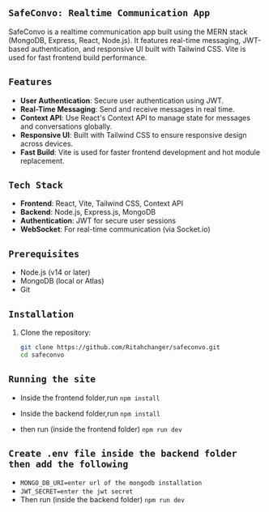 ## `SafeConvo: Realtime Communication App` ##

SafeConvo is a realtime communication app built using the MERN stack (MongoDB, Express, React, Node.js). It features real-time messaging, JWT-based authentication, and responsive UI built with Tailwind CSS. Vite is used for fast frontend build performance.

## `Features` ##

- **User Authentication**: Secure user authentication using JWT.
- **Real-Time Messaging**: Send and receive messages in real time.
- **Context API**: Use React's Context API to manage state for messages and conversations globally.
- **Responsive UI**: Built with Tailwind CSS to ensure responsive design across devices.
- **Fast Build**: Vite is used for faster frontend development and hot module replacement.

## `Tech Stack` ##

- **Frontend**: React, Vite, Tailwind CSS, Context API
- **Backend**: Node.js, Express.js, MongoDB
- **Authentication**: JWT for secure user sessions
- **WebSocket**: For real-time communication (via Socket.io)

## `Prerequisites` ##

- Node.js (v14 or later)
- MongoDB (local or Atlas)
- Git

## `Installation` ##

1. Clone the repository:

   ```bash
   git clone https://github.com/Ritahchanger/safeconvo.git
   cd safeconvo

## `Running the site` ##

- Inside the frontend folder,run `npm install`

- Inside the backend folder,run `npm install`
- then run (inside the frontend folder) `npm run dev`

## `Create .env file inside the backend folder then add the following` ##

- `MONGO_DB_URI=enter url of the mongodb installation`
- `JWT_SECRET=enter the jwt secret`
- Then run (inside the backend folder) `npm run dev`


